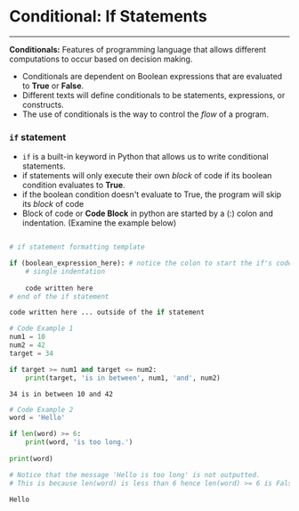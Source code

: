 # Conditional: If Statements
---

__Conditionals:__ Features of programming language that allows different computations to occur based on decision making.
- Conditionals are dependent on Boolean expressions that are evaluated to __True__ or __False__.
- Different texts will define conditionals to be statements, expressions, or constructs.
- The use of conditionals is the way to control the _flow_ of a program.

### ```if``` statement

- ```if``` is a built-in keyword in Python that allows us to write conditional statements.
- if statements will only execute their own _block_ of code if its boolean condition evaluates to __True__.
- if the boolean condition doesn't evaluate to True, the program will skip its _block_ of code
- Block of code or __Code Block__ in python are started by a (:) colon and indentation. (Examine the example below)

```python

# if statement formatting template

if (boolean_expression_here): # notice the colon to start the if's code block
    # single indentation
    
    code written here
# end of the if statement

code written here ... outside of the if statement
```


```python
# Code Example 1
num1 = 10
num2 = 42
target = 34

if target >= num1 and target <= num2:
    print(target, 'is in between', num1, 'and', num2)
```

    34 is in between 10 and 42



```python
# Code Example 2
word = 'Hello'

if len(word) >= 6:
    print(word, 'is too long.')
    
print(word)

# Notice that the message 'Hello is too long' is not outputted.
# This is because len(word) is less than 6 hence len(word) >= 6 is False
```

    Hello

